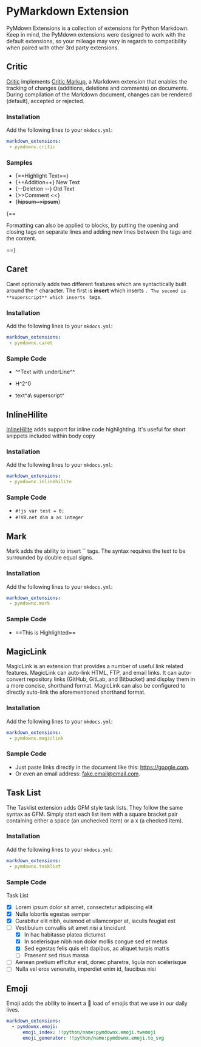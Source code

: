 # PyMarkdown Extension

PyMdown Extensions is a collection of extensions for Python Markdown. Keep in mind, the PyMdown extensions were designed to work with the default extensions, so your mileage may vary in regards to compatibility when paired with other 3rd party extensions.

## Critic

 [Critic](https://facelessuser.github.io/pymdown-extensions/extensions/critic/) implements [Critic Markup](http://criticmarkup.com/), a Markdown extension that enables the tracking of changes (additions, deletions and comments) on documents. During compilation of the Markdown document, changes can be rendered (default), accepted or rejected.

### Installation

Add the following lines to your `mkdocs.yml`:

``` yaml
markdown_extensions:
 - pymdownx.critic
```

### Samples
- {==Highlight Text==}
- {++Addition++} New Text
- {--Deletion --} Old Text
- {>>Comment <<}
- {~~hipsum~>ipsum~~}

{==

Formatting can also be applied to blocks, by putting the opening and closing
tags on separate lines and adding new lines between the tags and the content.

==}

## Caret 

Caret optionally adds two different features which are syntactically built around the `^` character. The first is **insert** which inserts ``. The second is **superscript** which inserts `` tags.

### Installation

Add the following lines to your `mkdocs.yml`:

``` yaml
markdown_extensions:
 - pymdownx.caret
```

### Sample Code

- ^^Text with underLine^^

- H^2^0

- text^a\ superscript^

## InlineHilite

[InlineHilite](https://facelessuser.github.io/pymdown-extensions/extensions/inlinehilite/) adds support for inline code highlighting. It's useful for short snippets included within body copy

### Installation

Add the following lines to your `mkdocs.yml`:

``` yaml
markdown_extensions:
 - pymdownx.inlinehilite
```

### Sample Code

- `#!js var test = 0;`
- `#!VB.net dim a as integer`

## Mark

Mark adds the ability to insert `` tags. The syntax requires the text to be surrounded by double equal signs. 

### Installation

Add the following lines to your `mkdocs.yml`:

``` yaml
markdown_extensions:
 - pymdownx.mark
```

### Sample Code

- ==This is Highlighted==

## MagicLink

MagicLink is an extension that provides a number of useful link related features. MagicLink can auto-link HTML, FTP, and email links. It can auto-convert repository links (GitHub, GitLab, and Bitbucket) and display them in a more concise, shorthand format. MagicLink can also be configured to directly auto-link the aforementioned shorthand format.

### Installation

Add the following lines to your `mkdocs.yml`:

``` yaml
markdown_extensions:
 - pymdownx.magiclink
```

### Sample Code

- Just paste links directly in the document like this: https://google.com.
- Or even an email address: fake.email@email.com.

## Task List

The Tasklist extension adds GFM style task lists. They follow the same syntax as GFM. Simply start each list item with a square bracket pair containing either a space (an unchecked item) or a x (a checked item).

### Installation

Add the following lines to your `mkdocs.yml`:

``` yaml
markdown_extensions:
 - pymdownx.tasklist
```
### Sample Code
Task List

* [x] Lorem ipsum dolor sit amet, consectetur adipiscing elit
* [x] Nulla lobortis egestas semper
* [x] Curabitur elit nibh, euismod et ullamcorper at, iaculis feugiat est
* [ ] Vestibulum convallis sit amet nisi a tincidunt
    * [x] In hac habitasse platea dictumst
    * [x] In scelerisque nibh non dolor mollis congue sed et metus
    * [x] Sed egestas felis quis elit dapibus, ac aliquet turpis mattis
    * [ ] Praesent sed risus massa
* [ ] Aenean pretium efficitur erat, donec pharetra, ligula non scelerisque
* [ ] Nulla vel eros venenatis, imperdiet enim id, faucibus nisi

## Emoji

Emoji adds the ability to insert a :shit: ​load of emojis that we use in our daily lives.

```yaml
markdown_extensions:
  - pymdownx.emoji:
      emoji_index: !!python/name:pymdownx.emoji.twemoji
      emoji_generator: !!python/name:pymdownx.emoji.to_svg
```

